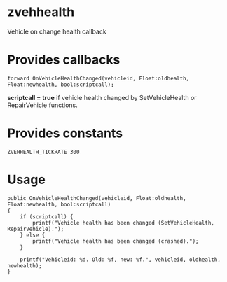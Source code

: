 # zvehhealth
Vehicle on change health callback

# Provides callbacks
```Pawn
forward OnVehicleHealthChanged(vehicleid, Float:oldhealth, Float:newhealth, bool:scriptcall);
```
**scriptcall = true** if vehicle health changed by SetVehicleHealth or RepairVehicle functions.

# Provides constants
```Pawn
ZVEHHEALTH_TICKRATE 300
```

# Usage
```Pawn
public OnVehicleHealthChanged(vehicleid, Float:oldhealth, Float:newhealth, bool:scriptcall)
{
	if (scriptcall) {
		printf("Vehicle health has been changed (SetVehicleHealth, RepairVehicle).");
	} else {
		printf("Vehicle health has been changed (crashed).");
	}

	printf("Vehicleid: %d. Old: %f, new: %f.", vehicleid, oldhealth, newhealth);
}
```
